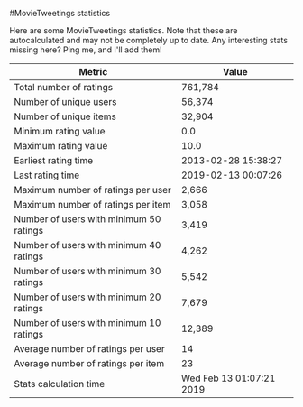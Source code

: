 #MovieTweetings statistics

Here are some MovieTweetings statistics. Note that these are autocalculated and may not be completely up to date. Any interesting stats missing here? Ping me, and I'll add them!

Metric | Value
--- | ---
Total number of ratings                 | 761,784
Number of unique users                  | 56,374
Number of unique items                  | 32,904
Minimum rating value                    | 0.0
Maximum rating value                    | 10.0
Earliest rating time                    | 2013-02-28 15:38:27
Last rating time                        | 2019-02-13 00:07:26
Maximum number of ratings per user      | 2,666
Maximum number of ratings per item      | 3,058
Number of users with minimum 50 ratings | 3,419
Number of users with minimum 40 ratings | 4,262
Number of users with minimum 30 ratings | 5,542
Number of users with minimum 20 ratings | 7,679
Number of users with minimum 10 ratings | 12,389
Average number of ratings per user      | 14
Average number of ratings per item      | 23
Stats calculation time                  | Wed Feb 13 01:07:21 2019


